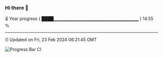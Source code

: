 ### Hi there 👋

⏳ Year progress { ████▁▁▁▁▁▁▁▁▁▁▁▁▁▁▁▁▁▁▁▁▁▁▁▁▁▁ } 14.55 %

---

⏰ Updated on Fri, 23 Feb 2024 06:21:45 GMT

![Progress Bar CI](https://github.com/ZhaoGui/ZhaoGui/workflows/Progress%20Bar%20CI/badge.svg)
